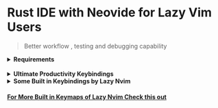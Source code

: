# Rust IDE with Neovide for Lazy Vim Users

> Better workflow , testing and debugging capability

<details>
<summary>
<strong> Requirements  <strong>
</summary>

Must Have Installed, check the link on how to install it

- [Rust](https://www.rust-lang.org/tools/install)

- [Neovim](https://neovim.io)

- [Nerd Font](https://www.nerdfonts.com)

- [Neovide](https://neovide.dev)

- a C compiler for nvim-treesitter. See here

- [Cargo Nexttest](https://nexte.st)

- [Lazy Git](https://github.com/jesseduffield/lazygit#installation)

> Note if you have existing neovim set up [check this out](https://www.lazyvim.org/installation)

</details>

<br>

<details>
<summary>
 <strong> Ultimate Productivity Keybindings </strong>
</summary>
<br>

Note: For Mac <kbd>CMD</kbd> for Windows/Linux replace it with <kbd>ALT</kbd>

### <strong>Testing:</strong>

<kbd>F1</kbd> === `RustRunnables`

<kbd>F3</kbd> === `RustDebuggables`

<kbd>F4</kbd> === `Run Ignored Tests`

<kbd>F5</kbd> === `Reload Workspace`

<kbd>CMD</kbd> + <kbd>r</kbd> === `Run App`

<kbd>CMD</kbd> + <kbd>e</kbd> === Run Test Under Cursor

<kbd>CMD</kbd> + <kbd>e</kbd> === `Debug Test Under Cursor`

### <strong>Debugging:</strong>

<kbd>CMD</kbd> + ` === `Toggle Debugger UI`

<kbd>CMD</kbd> + <kbd>D</kbd> === `Toggle Breakpoint``

<kbd>CMD</kbd> + <kbd>F1</kbd> === `Step Over`

<kbd>CMD</kbd> + <kbd>F2</kbd> === `Step Into`

<kbd>CMD</kbd> + <kbd>F3</kbd> === `Step Out`

<kbd>CMD</kbd> + <kbd>F4</kbd> === `Continue`

### <strong>File Editing</strong>

<kbd>F2</kbd> === `Rename`

<kbd>CMD</kbd> + <kbd>S</kbd> === `Save`

<kbd>CMD</kbd> + <kbd>V</kbd> === `Paste`

<kbd>CMD</kbd> + <kbd>Y</kbd> === `Redo`

<kbd>CMD</kbd> + <kbd>Z</kbd> === `Undo`

> Note: move lines `Up and Down` dont have `Linux or Windows` keybindings counterpart

<kbd>OPT</kbd> + <kbd>J,K</kbd> === `Move Line Up and Down`

### <strong> Navigation</strong>

> Note: this is the Default on Mac , this is not binded at all

<kbd>CMD</kbd> + <kbd>Q</kbd> === `Quit`

<kbd>CMD</kbd> + <kbd>N</kbd> === `New Tab`

<kbd>CMD</kbd> + <kbd>W</kbd> === `Close Tab`

<kbd>CMD</kbd> + <kbd>[1-9]</kbd> === `Switch Tab [1-9]`

<kbd>CMD</kbd> + <kbd>B</kbd> === `Toggle Sidebar`

## <strong>Telescope</strong>

<kbd>CMD</kbd> + <kbd>F</kbd> === `Find Everything on Workspace`

<kbd>CMD</kbd> + <kbd>G</kbd> === `Open Lazy Git`

<kbd>CMD</kbd> + <kbd>I</kbd> === `Go to Symbols on Current Open File`

<kbd>CMD</kbd> + <kbd>O</kbd> === `Go to Symbols on Workspace`

<kbd>CMD</kbd> + <kbd>P</kbd> === `Open Files on Current Working Directory`

> Note: this is very useful if we have some errors on warning we want to navigate quickly in our code

<kbd>CMD</kbd> + <kbd>T</kbd> === `Diagnostic on Workspace`

### <strong>LSP</strong>

<kbd>CMD</kbd> + <kbd>.</kbd> === `Code Actions`

<kbd>CMD</kbd> + <kbd>M</kbd> === `Expand Rust Macro`

### <strong>Rust Leader Commands</strong>

> Note: Leader Key is <kbd>space</kbd>

| Key | Description | Mode |
| <code>&lt;leader&gt;rt</code> | Run Test Under Cursor | **n** |
| <code>&lt;leader&gt;rr</code> | Rust Runnables | **n** |
| <code>&lt;leader&gt;rl</code> | List Test Summary | **n** |
| <code>&lt;leader&gt;rd</code> | Rust Debuggables | **n** |
| <code>&lt;leader&gt;rm</code> | Rust Expand Macro | **n** |
| <code>&lt;leader&gt;rh</code> | Rust Disable Inlay Hints | **n** |
| <code>&lt;leader&gt;rH</code> | Rust Enable Inlay Hints | **n** |
| <code>&lt;leader&gt;ru</code> | Toggle Debug UI | **n** |
| <code>&lt;leader&gt;rs</code> | Rust Standalone Server | **n** |
| <code>&lt;leader&gt;rv</code> | Reload Vim Configuration | **n** |
| <code>&lt;leader&gt;dS</code> | Delete Swap Files | **n** |

</details>

<details>
<summary>
Some Built in Keybindings by Lazy Nvim
</summary>

## <strong>LSP</strong>

<kbd>leader</kbd> + <kbd>uf</kbd> === `Toggle Formatting`

| Key                           | Description            | Mode         |
| ----------------------------- | ---------------------- | ------------ |
| <code>gd</code>               | Goto Definition        | **n**        |
| <code>gr</code>               | References             | **n**        |
| <code>gD</code>               | Goto Declaration       | **n**        |
| <code>gI</code>               | Goto Implementation    | **n**        |
| <code>gy</code>               | Goto T[y]pe Definition | **n**        |
| <code>K</code>                | Hover                  | **n**        |
| <code>]d</code>               | Next Diagnostic        | **n**        |
| <code>[d</code>               | Prev Diagnostic        | **n**        |
| <code>]e</code>               | Next Error             | **n**        |
| <code>[e</code>               | Prev Error             | **n**        |
| <code>]w</code>               | Next Warning           | **n**        |
| <code>[w</code>               | Prev Warning           | **n**        |
| <code>&lt;leader&gt;cf</code> | Format Document        | **n**        |
| <code>&lt;leader&gt;ca</code> | Code Action            | **n**, **v** |
| <code>&lt;leader&gt;cA</code> | Source Action          | **n**        |
| <code>&lt;leader&gt;cr</code> | Rename                 | **n**        |

### <strong>Jumping Around</strong>

> Note: usage is press eg. <strong>f / F</strong> then the character to search eg: <strong>a</strong> then press <strong>any highligted 1 char<strong> to jump into

<kbd>f</kbd> === `Jump to Char Forward`

<kbd>F</kbd> === `Jump to Char Backward`


> Note: you can use <strong>n</strong> to search forward and <strong>N</strong> to search backward

<kbd>/</kbd> === `Search for Characters`

<kbd>gw</kbd> === `Search Word under cursor`

</details>

#### [For More Built in Keymaps of Lazy Nvim Check this out](https://www.lazyvim.org/keymaps)
